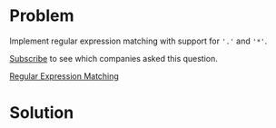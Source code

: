 
# Problem

Implement regular expression matching with support for `'.'` and `'*'`.

[Subscribe](/subscribe/) to see which companies asked this question.



[Regular Expression Matching](https://leetcode.com/problems/regular-expression-matching)

# Solution



